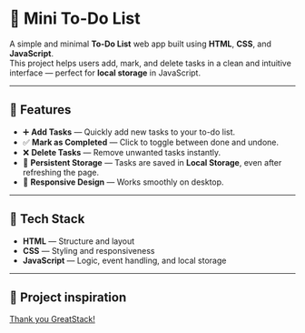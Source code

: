 
# 📝 Mini To-Do List

A simple and minimal **To-Do List** web app built using **HTML**, **CSS**, and **JavaScript**.  
This project helps users add, mark, and delete tasks in a clean and intuitive interface — perfect for **local storage** in JavaScript.

---

## 🌟 Features

- ➕ **Add Tasks** — Quickly add new tasks to your to-do list.  
- ✅ **Mark as Completed** — Click to toggle between done and undone.  
- ❌ **Delete Tasks** — Remove unwanted tasks instantly.  
- 💾 **Persistent Storage** — Tasks are saved in **Local Storage**, even after refreshing the page.  
- 📱 **Responsive Design** — Works smoothly on desktop.

---

## 🧩 Tech Stack

- **HTML** — Structure and layout  
- **CSS** — Styling and responsiveness  
- **JavaScript** — Logic, event handling, and local storage  

---

## 🎥 Project inspiration 
[Thank you GreatStack!](https://youtu.be/G0jO8kUrg-I?si=vkEzjIZ3adzPbgxd)


